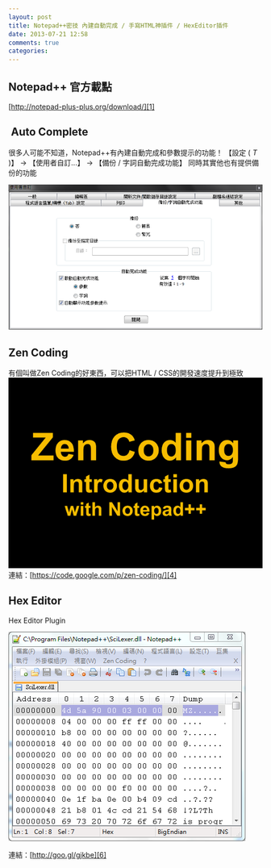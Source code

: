 ```yaml
---
layout: post
title: Notepad++密技 內建自動完成 / 手寫HTML神插件 / HexEditor插件
date: 2013-07-21 12:58
comments: true
categories:
---
```



## Notepad++ 官方載點

[http://notepad-plus-plus.org/download/][1]

##  Auto Complete

很多人可能不知道，Notepad++有內建自動完成和參數提示的功能！
【設定 ( _T_ )】 -> 【使用者自訂...】 -> 【備份 / 字詞自動完成功能】
同時其實他也有提供備份的功能

[![npp.png](/images/2013-07-21-nppauto-completezen-codinghex-editor--68efabcb--npp.png)][2]

## Zen Coding

有個叫做Zen Coding的好東西，可以把HTML / CSS的開發速度提升到極致
![Zen Coding Introduction](/images/2013-07-21-nppauto-completezen-codinghex-editor--c8fb414d--6yYRrbp.gif)
連結：[https://code.google.com/p/zen-coding/][4]


## Hex Editor

Hex Editor Plugin

[![npp_hex_editor.png](/images/2013-07-21-nppauto-completezen-codinghex-editor--9dff2e61--npp_hex_editor.png)][5]

連結：[http://goo.gl/gjkbe][6]

[1]: http://notepad-plus-plus.org/download/
[2]: http://1.bp.blogspot.com/-qXXYOVOfINg/UevYWi4XTtI/AAAAAAAABdk/AYEgxSRKLXM/s1600/npp.png
[3]: http://i.imgur.com/6yYRrbp.gif
[4]: https://code.google.com/p/zen-coding/
[5]: http://4.bp.blogspot.com/-rmR4Pp82O-k/UevaQnh6_bI/AAAAAAAABd0/lwbuM3o_0sA/s1600/npp_hex_editor.png
[6]: http://goo.gl/gjkbe
